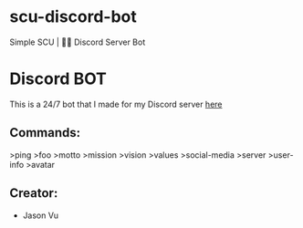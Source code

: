 # scu-discord-bot
Simple SCU | 🐎💨 Discord Server Bot

# Discord BOT
This is a 24/7 bot that I made for my Discord server [here](https://discordapp.com/channels/428629630585536513/492570408315256872)

## Commands:
\>ping 
\>foo
\>motto
\>mission
\>vision
\>values
\>social-media
\>server
\>user-info
\>avatar

## Creator:
- Jason Vu

